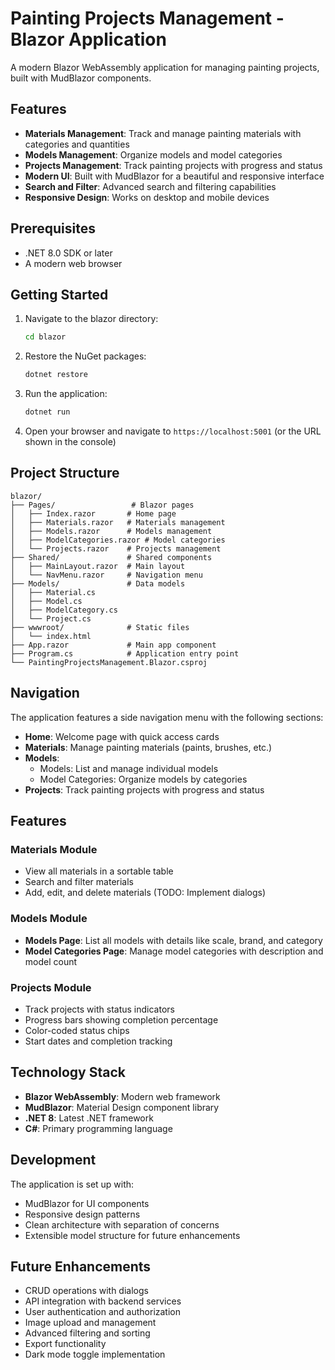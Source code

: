 # Painting Projects Management - Blazor Application

A modern Blazor WebAssembly application for managing painting projects, built with MudBlazor components.

## Features

- **Materials Management**: Track and manage painting materials with categories and quantities
- **Models Management**: Organize models and model categories
- **Projects Management**: Track painting projects with progress and status
- **Modern UI**: Built with MudBlazor for a beautiful and responsive interface
- **Search and Filter**: Advanced search and filtering capabilities
- **Responsive Design**: Works on desktop and mobile devices

## Prerequisites

- .NET 8.0 SDK or later
- A modern web browser

## Getting Started

1. Navigate to the blazor directory:
   ```bash
   cd blazor
   ```

2. Restore the NuGet packages:
   ```bash
   dotnet restore
   ```

3. Run the application:
   ```bash
   dotnet run
   ```

4. Open your browser and navigate to `https://localhost:5001` (or the URL shown in the console)

## Project Structure

```
blazor/
├── Pages/                 # Blazor pages
│   ├── Index.razor       # Home page
│   ├── Materials.razor   # Materials management
│   ├── Models.razor      # Models management
│   ├── ModelCategories.razor # Model categories
│   └── Projects.razor    # Projects management
├── Shared/               # Shared components
│   ├── MainLayout.razor  # Main layout
│   └── NavMenu.razor     # Navigation menu
├── Models/               # Data models
│   ├── Material.cs
│   ├── Model.cs
│   ├── ModelCategory.cs
│   └── Project.cs
├── wwwroot/              # Static files
│   └── index.html
├── App.razor             # Main app component
├── Program.cs            # Application entry point
└── PaintingProjectsManagement.Blazor.csproj
```

## Navigation

The application features a side navigation menu with the following sections:

- **Home**: Welcome page with quick access cards
- **Materials**: Manage painting materials (paints, brushes, etc.)
- **Models**: 
  - Models: List and manage individual models
  - Model Categories: Organize models by categories
- **Projects**: Track painting projects with progress and status

## Features

### Materials Module
- View all materials in a sortable table
- Search and filter materials
- Add, edit, and delete materials (TODO: Implement dialogs)

### Models Module
- **Models Page**: List all models with details like scale, brand, and category
- **Model Categories Page**: Manage model categories with description and model count

### Projects Module
- Track projects with status indicators
- Progress bars showing completion percentage
- Color-coded status chips
- Start dates and completion tracking

## Technology Stack

- **Blazor WebAssembly**: Modern web framework
- **MudBlazor**: Material Design component library
- **.NET 8**: Latest .NET framework
- **C#**: Primary programming language

## Development

The application is set up with:
- MudBlazor for UI components
- Responsive design patterns
- Clean architecture with separation of concerns
- Extensible model structure for future enhancements

## Future Enhancements

- CRUD operations with dialogs
- API integration with backend services
- User authentication and authorization
- Image upload and management
- Advanced filtering and sorting
- Export functionality
- Dark mode toggle implementation 